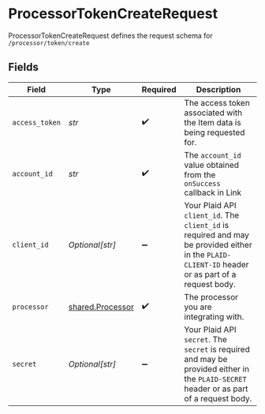# ProcessorTokenCreateRequest

ProcessorTokenCreateRequest defines the request schema for `/processor/token/create`


## Fields

| Field                                                                                                                                            | Type                                                                                                                                             | Required                                                                                                                                         | Description                                                                                                                                      |
| ------------------------------------------------------------------------------------------------------------------------------------------------ | ------------------------------------------------------------------------------------------------------------------------------------------------ | ------------------------------------------------------------------------------------------------------------------------------------------------ | ------------------------------------------------------------------------------------------------------------------------------------------------ |
| `access_token`                                                                                                                                   | *str*                                                                                                                                            | :heavy_check_mark:                                                                                                                               | The access token associated with the Item data is being requested for.                                                                           |
| `account_id`                                                                                                                                     | *str*                                                                                                                                            | :heavy_check_mark:                                                                                                                               | The `account_id` value obtained from the `onSuccess` callback in Link                                                                            |
| `client_id`                                                                                                                                      | *Optional[str]*                                                                                                                                  | :heavy_minus_sign:                                                                                                                               | Your Plaid API `client_id`. The `client_id` is required and may be provided either in the `PLAID-CLIENT-ID` header or as part of a request body. |
| `processor`                                                                                                                                      | [shared.Processor](../../models/shared/processor.md)                                                                                             | :heavy_check_mark:                                                                                                                               | The processor you are integrating with.                                                                                                          |
| `secret`                                                                                                                                         | *Optional[str]*                                                                                                                                  | :heavy_minus_sign:                                                                                                                               | Your Plaid API `secret`. The `secret` is required and may be provided either in the `PLAID-SECRET` header or as part of a request body.          |